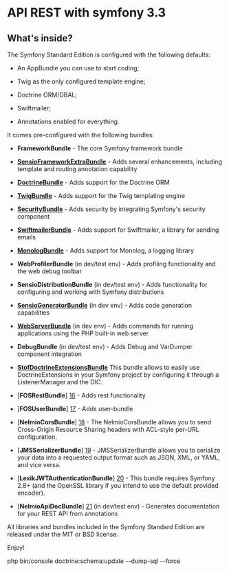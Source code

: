 API REST with symfony 3.3
========================

What's inside?
--------------

The Symfony Standard Edition is configured with the following defaults:

  * An AppBundle you can use to start coding;

  * Twig as the only configured template engine;

  * Doctrine ORM/DBAL;

  * Swiftmailer;

  * Annotations enabled for everything.

It comes pre-configured with the following bundles:

  * **FrameworkBundle** - The core Symfony framework bundle

  * [**SensioFrameworkExtraBundle**][6] - Adds several enhancements, including
    template and routing annotation capability

  * [**DoctrineBundle**][7] - Adds support for the Doctrine ORM

  * [**TwigBundle**][8] - Adds support for the Twig templating engine

  * [**SecurityBundle**][9] - Adds security by integrating Symfony's security
    component

  * [**SwiftmailerBundle**][10] - Adds support for Swiftmailer, a library for
    sending emails

  * [**MonologBundle**][11] - Adds support for Monolog, a logging library

  * **WebProfilerBundle** (in dev/test env) - Adds profiling functionality and
    the web debug toolbar

  * **SensioDistributionBundle** (in dev/test env) - Adds functionality for
    configuring and working with Symfony distributions

  * [**SensioGeneratorBundle**][13] (in dev env) - Adds code generation
    capabilities

  * [**WebServerBundle**][14] (in dev env) - Adds commands for running applications
    using the PHP built-in web server

  * **DebugBundle** (in dev/test env) - Adds Debug and VarDumper component
    integration
    
  * [**StofDoctrineExtensionsBundle**][15] This bundle allows to easily use DoctrineExtensions in your Symfony project by configuring it through a ListenerManager and the DIC.

  * [**FOSRestBundle**] [16] - Adds rest functionality
  
  * [**FOSUserBundle**] [17] - Adds user-bundle
  
  * [**NelmioCorsBundle**] [18] - The NelmioCorsBundle allows you to send Cross-Origin Resource Sharing headers with ACL-style per-URL configuration.

  * [**JMSSerializerBundle**] [19] - JMSSerializerBundle allows you to serialize your data into a requested output format such as JSON, XML, or YAML, and vice versa.
  
  * [**LexikJWTAuthenticationBundle**] [20] - This bundle requires Symfony 2.8+ (and the OpenSSL library if you intend to use the default provided encoder).
  
  * [**NelmioApiDocBundle**] [21] (in dev/test env) - Generates documentation for your REST API from annotations
  
All libraries and bundles included in the Symfony Standard Edition are
released under the MIT or BSD license.

Enjoy!

php bin/console doctrine:schema:update --dump-sql --force

[1]:  https://symfony.com/doc/3.3/setup.html
[6]:  https://symfony.com/doc/current/bundles/SensioFrameworkExtraBundle/index.html
[7]:  https://symfony.com/doc/3.3/doctrine.html
[8]:  https://symfony.com/doc/3.3/templating.html
[9]:  https://symfony.com/doc/3.3/security.html
[10]: https://symfony.com/doc/3.3/email.html
[11]: https://symfony.com/doc/3.3/logging.html
[13]: https://symfony.com/doc/current/bundles/SensioGeneratorBundle/index.html
[14]: https://symfony.com/doc/current/setup/built_in_web_server.html
[15]: https://symfony.com/doc/master/bundles/StofDoctrineExtensionsBundle/index.html
[16]: https://github.com/FriendsOfSymfony/FOSRestBundle
[17]: https://symfony.com/doc/master/bundles/FOSUserBundle/index.html
[18]: https://github.com/nelmio/NelmioCorsBundle
[19]: http://jmsyst.com/bundles/JMSSerializerBundle
[20]: https://github.com/lexik/LexikJWTAuthenticationBundle/blob/master/Resources/doc/index.md#getting-started
[21]: https://github.com/nelmio/NelmioApiDocBundle